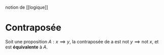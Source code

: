 notion de [[logique]]

# Contraposée

Soit une proposition $A: x \implies y$,  la contraposée de a est $\text{not } y \implies \text{not } x$, et est **équivalente** à $A$.

